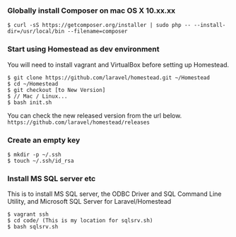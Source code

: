 ### Globally install Composer on mac OS X 10.xx.xx
```
$ curl -sS https://getcomposer.org/installer | sudo php -- --install-dir=/usr/local/bin --filename=composer
```

### Start using Homestead as dev environment
You will need to install vagrant and VirtualBox before setting up Homestead.

```
$ git clone https://github.com/laravel/homestead.git ~/Homestead
$ cd ~/Homestead
$ git checkout [to New Version]
$ // Mac / Linux...
$ bash init.sh
```
You can check the new released version from the url below.<br/>
`https://github.com/laravel/homestead/releases`

### Create an empty key
```
$ mkdir -p ~/.ssh
$ touch ~/.ssh/id_rsa
```

### Install MS SQL server etc
This is to install MS SQL server, the ODBC Driver and SQL Command Line Utility, and Microsoft SQL Server for Laravel/Homestead
```
$ vagrant ssh
$ cd code/ (This is my location for sqlsrv.sh)
$ bash sqlsrv.sh
```
